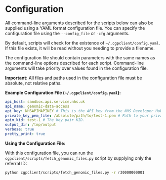 # Configuration

All command-line arguments described for the scripts below can also be supplied using a YAML format configuration file. You can specify the configuration file using the `--config_file` or `-cfg` arguments.

By default, scripts will check for the existence of `~/.cgpclient/config.yaml`. If this file exists, it will be read without you needing to provide a filename.

The configuration file should contain parameters with the same names as the command-line options described for each script. Command-line arguments will take priority over values found in the configuration file.

**Important:** All files and paths used in the configuration file must be absolute, not relative paths.

**Example Configuration File (`~/.cgpclient/config.yaml`):**

```yaml
api_host: sandbox.api.service.nhs.uk
api_name: genomic-data-access
api_key: NHSAPIMAPIKEY # This is the API key from the NHS Developer Hub (not needed for sandbox).
private_key_pem_file: /absolute/path/to/test-1.pem # Path to your private key (see: [https://digital.nhs.uk/developer/guides-and-documentation/security-and-authorisation/application-restricted-restful-apis-signed-jwt-authentication#step-2-generate-a-key-pair](https://digital.nhs.uk/developer/guides-and-documentation/security-and-authorisation/application-restricted-restful-apis-signed-jwt-authentication#step-2-generate-a-key-pair)).
apim_kid: test-1 # The key pair KID.
output_dir: /tmp/output
verbose: true
pretty_print: true
```

**Using the Configuration File:**

With this configuration file, you can run the `cgpclient/scripts/fetch_genomic_files.py` script by supplying only the referral ID:

``` bash
python cgpclient/scripts/fetch_genomic_files.py -r r30000000001
```